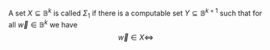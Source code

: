 A set $X\subseteq \mathbb{B}^{k}$ is called $\Sigma_{1}$ if there is a computable set $Y\subseteq \mathbb{B}^{k+1}$ such that for all $\vec{w}\in \mathbb{B}^{k}$ we have
$$
\vec{w}\in X\iff
$$